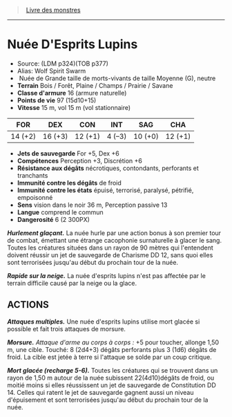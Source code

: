 ﻿> [Livre des monstres](tome_of_beasts.md)

---

# Nuée D'Esprits Lupins

- Source: (LDM p324)(TOB p377)
- Alias: Wolf Spirit Swarm
-  Nuée de Grande taille de morts-vivants de taille Moyenne (G), neutre
- **Terrain** Bois / Forêt, Plaine / Champs / Prairie / Savane
- **Classe d'armure** 16 (armure naturelle)
- **Points de vie** 97 (15d10+15)
- **Vitesse** 15 m, vol 15 m (vol stationnaire)

|FOR|DEX|CON|INT|SAG|CHA|
|---|---|---|---|---|---|
|14 (+2)|16 (+3)|12 (+1)|4 (–3)|10 (+0)|12 (+1)|

- **Jets de sauvegarde** For +5, Dex +6
- **Compétences** Perception +3, Discrétion +6
- **Résistance aux dégâts** nécrotiques, contondants, perforants et tranchants
- **Immunité contre les dégâts** de froid
- **Immunité contre les états** épuisé, terrorisé, paralysé, pétrifié, empoisonné
- **Sens** vision dans le noir 36 m, Perception passive 13
- **Langue** comprend le commun
- **Dangerosité** 6 (2 300PX)

**_Hurlement glaçant._** La nuée hurle par une action bonus à son premier tour de combat, émettant une étrange cacophonie surnaturelle à glacer le sang. Toutes les créatures situées dans un rayon de 90 mètres qui l'entendent doivent réussir un jet de sauvegarde de Charisme DD 12, sans quoi elles sont terrorisées jusqu'au début du prochain tour de la nuée.

**_Rapide sur la neige._** La nuée d'esprits lupins n'est pas affectée par le terrain difficile causé par la neige ou la glace.

## ACTIONS

**_Attaques multiples._** Une nuée d'esprits lupins utilise mort glacée si possible et fait trois attaques de morsure.

**_Morsure._** _Attaque d'arme au corps à corps :_ +5 pour toucher, allonge 1,50 m, une cible. Touché: 8 (2d4+3) dégâts perforants plus 3 (1d6) dégâts de froid. La cible est jetée à terre si l'attaque se solde par un coup critique.

**_Mort glacée (recharge 5-6)._** Toutes les créatures qui se trouvent dans un rayon de 1,50 m autour de la nuée subissent 22(4d10)dégâts de froid, ou moitié moins si elles réussissent un jet de sauvegarde de Constitution DD 14. Celles qui ratent le jet de sauvegarde gagnent aussi un niveau d'épuisement et sont terrorisées jusqu'au début du prochain tour de la nuée.

